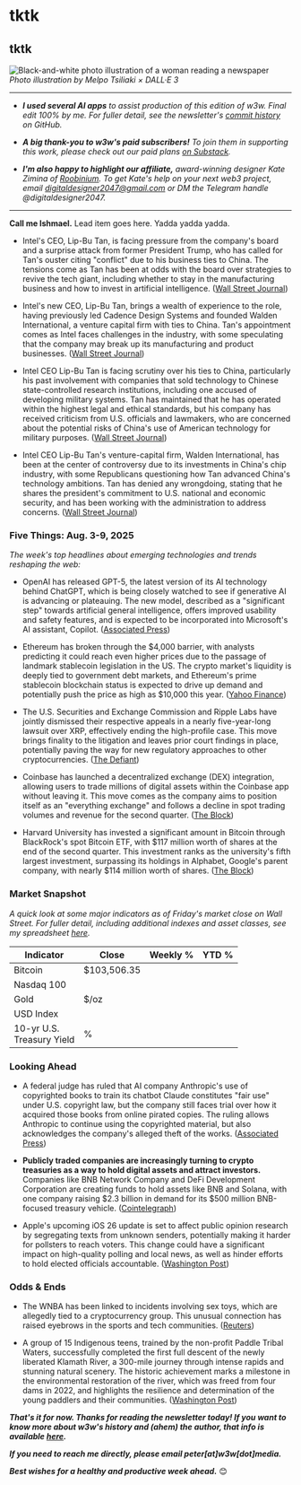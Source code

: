 # tktk
## tktk

![Black-and-white photo illustration of a woman reading a newspaper](https://w3w.news/img/newsreader-illo-melpo-tsiliaki-DALLE3-1920.jpg)
*Photo illustration by Melpo Tsiliaki × DALL·E 3*

<hr>

- _**I used several AI apps** to assist production of this edition of w3w. Final edit 100% by me. For fuller detail, see the newsletter's [commit history](https://github.com/peteramckay/w3wnewsletter/commits) on GitHub._

- _**A big thank-you to w3w's paid subscribers!** To join them in supporting this work, please check out our paid plans [on Substack](https://w3wnews.substack.com/subscribe)._

- _**I'm also happy to highlight our affiliate,** award-winning designer Kate Zimina of [Roobinium](https://dribbble.com/roobinium). To get Kate's help on your next web3 project, email digitaldesigner2047@gmail.com or DM the Telegram handle @digitaldesigner2047._

<hr>

**Call me Ishmael.** Lead item goes here. Yadda yadda yadda.

<!-- Riff on Trump/Intel brouhaha. Some useful links from WSJ: -->

- Intel's CEO, Lip-Bu Tan, is facing pressure from the company's board and a surprise attack from former President Trump, who has called for Tan's ouster citing "conflict" due to his business ties to China. The tensions come as Tan has been at odds with the board over strategies to revive the tech giant, including whether to stay in the manufacturing business and how to invest in artificial intelligence. ([Wall Street Journal](https://www.wsj.com/tech/intel-ceo-lip-bu-tan-trump-board-9cc08631?st=KUDbuC&reflink=desktopwebshare_permalink))<!-- Draft news summary by Leo/Llama 3.1 8B -->

- Intel's new CEO, Lip-Bu Tan, brings a wealth of experience to the role, having previously led Cadence Design Systems and founded Walden International, a venture capital firm with ties to China. Tan's appointment comes as Intel faces challenges in the industry, with some speculating that the company may break up its manufacturing and product businesses. ([Wall Street Journal](https://www.wsj.com/tech/intel-new-ceo-lip-bu-tan-five-things-214c41b6?st=Ls9Bxm&reflink=desktopwebshare_permalink))<!-- Draft news summary by Leo/Llama 3.1 8B -->  

- Intel CEO Lip-Bu Tan is facing scrutiny over his ties to China, particularly his past involvement with companies that sold technology to Chinese state-controlled research institutions, including one accused of developing military systems. Tan has maintained that he has operated within the highest legal and ethical standards, but his company has received criticism from U.S. officials and lawmakers, who are concerned about the potential risks of China's use of American technology for military purposes. ([Wall Street Journal](https://www.wsj.com/tech/five-things-to-know-about-the-intel-ceos-links-to-china-c8d5ce1a?st=uRw6K2&reflink=desktopwebshare_permalink))<!-- Draft news summary by Leo/Llama 3.1 8B -->  

- Intel CEO Lip-Bu Tan's venture-capital firm, Walden International, has been at the center of controversy due to its investments in China's chip industry, with some Republicans questioning how Tan advanced China's technology ambitions. Tan has denied any wrongdoing, stating that he shares the president's commitment to U.S. national and economic security, and has been working with the administration to address concerns. ([Wall Street Journal](https://www.wsj.com/tech/how-intels-ceo-helped-create-chinas-chip-industry-f660ca36?st=xydyMw&reflink=desktopwebshare_permalink)) <!-- Draft news summary by Leo/Llama 3.1 8B -->

<!--

<hr>

[![affiliate banner ad](https://w3w.news/img/affiliate-kz-letter.png)](
https://dribbble.com/roobinium)

<hr>

-->

### Five Things: Aug. 3-9, 2025

*The week's top headlines about emerging technologies and trends reshaping the web:*

- OpenAI has released GPT-5, the latest version of its AI technology behind ChatGPT, which is being closely watched to see if generative AI is advancing or plateauing. The new model, described as a "significant step" towards artificial general intelligence, offers improved usability and safety features, and is expected to be incorporated into Microsoft's AI assistant, Copilot. ([Associated Press](https://apnews.com/article/gpt5-openai-chatgpt-artificial-intelligence-d12cd2d6310a2515042067b5d3965aa1)) <!-- Draft news summary by Leo/Llama 3.1 8B -->

- Ethereum has broken through the $4,000 barrier, with analysts predicting it could reach even higher prices due to the passage of landmark stablecoin legislation in the US. The crypto market's liquidity is deeply tied to government debt markets, and Ethereum's prime stablecoin blockchain status is expected to drive up demand and potentially push the price as high as $10,000 this year. ([Yahoo Finance](https://finance.yahoo.com/news/ethereum-just-hit-4-000-144720193.html)) <!-- Draft news summary by Leo/Llama 3.1 8B -->

- The U.S. Securities and Exchange Commission and Ripple Labs have jointly dismissed their respective appeals in a nearly five-year-long lawsuit over XRP, effectively ending the high-profile case. This move brings finality to the litigation and leaves prior court findings in place, potentially paving the way for new regulatory approaches to other cryptocurrencies. ([The Defiant](https://thedefiant.io/news/regulation/sec-ripple-end-five-year-xrp-lawsuit-joint-appeal-dismissal-28d1a73c)) <!-- Draft news summary by Leo/Llama 3.1 8B -->

- Coinbase has launched a decentralized exchange (DEX) integration, allowing users to trade millions of digital assets within the Coinbase app without leaving it. This move comes as the company aims to position itself as an "everything exchange" and follows a decline in spot trading volumes and revenue for the second quarter. ([The Block](https://www.theblock.co/post/366198/coinbase-launches-dex-trading-for-us-users-amid-volume-decline)) <!-- Draft news summary by Leo/Llama 3.1 8B -->

- Harvard University has invested a significant amount in Bitcoin through BlackRock's spot Bitcoin ETF, with $117 million worth of shares at the end of the second quarter. This investment ranks as the university's fifth largest investment, surpassing its holdings in Alphabet, Google's parent company, with nearly $114 million worth of shares. ([The Block](https://www.theblock.co/post/366224/harvard-had-more-money-in-blackrocks-bitcoin-etf-than-google-shares-at-end-of-last-quarter)) <!-- Draft news summary by Leo/Llama 3.1 8B -->

### Market Snapshot

*A quick look at some major indicators as of Friday's market close on Wall Street. For fuller detail, including additional indexes and asset classes, see my spreadsheet [here](https://docs.google.com/spreadsheets/d/11XuSerOv1DG7vFWAkwoXehOe4G4xDMm6LSNL7SAL4vA/edit?usp=sharing).*

<table>

  <thead>
    <tr>
      <th>Indicator</th>
      <th>Close</th>
      <th>Weekly %</th>
      <th>YTD %</th>
    </tr>
  </thead>

  <tbody>
   <tr>
     <td>Bitcoin</td>
     <td>$103,506.35</td>
     <td><!-- BTC weekly % change --></td>
     <td><!-- BTC YTD % change --></td>
   </tr>

   <tr>
     <td>Nasdaq 100</td>
     <td></td>
     <td></td>
     <td></td>
   </tr>

   <tr>
     <td>Gold</td>
     <td>$/oz</td>
     <td></td>
     <td></td>
   </tr>

   <tr>
     <td>USD Index</td>
     <td></td>
     <td></td>
     <td></td>
   </tr>

   <tr>
     <td>10-yr U.S.<br> Treasury Yield</td>
     <td>%</td>
     <td></td>
     <td></td>
   </tr>

</tbody>
</table>


### Looking Ahead

- A federal judge has ruled that AI company Anthropic's use of copyrighted books to train its chatbot Claude constitutes "fair use" under U.S. copyright law, but the company still faces trial over how it acquired those books from online pirated copies. The ruling allows Anthropic to continue using the copyrighted material, but also acknowledges the company's alleged theft of the works. ([Associated Press](https://www.msn.com/en-us/news/us/judge-rules-ai-company-anthropic-didnt-break-copyright-law-but-must-face-trial-over-pirated-books/ar-AA1Hl1VN?ocid=BingNewsVerp&apiversion=v2&noservercache=1&domshim=1&renderwebcomponents=1&wcseo=1&batchservertelemetry=1&noservertelemetry=1)) <!-- Draft news summary by Leo/Llama 3.1 8B -->

- **Publicly traded companies are increasingly turning to crypto treasuries as a way to hold digital assets and attract investors.** Companies like BNB Network Company and DeFi Development Corporation are creating funds to hold assets like BNB and Solana, with one company raising $2.3 billion in demand for its $500 million BNB-focused treasury vehicle. ([Cointelegraph](https://cointelegraph.com/news/behind-the-scenes-of-public-companies-that-are-rushing-to-create-crypto-treasuries)) <!-- Draft news summary by Leo/Llama 3.1 8B -->

- Apple's upcoming iOS 26 update is set to affect public opinion research by segregating texts from unknown senders, potentially making it harder for pollsters to reach voters. This change could have a significant impact on high-quality polling and local news, as well as hinder efforts to hold elected officials accountable. ([Washington Post](https://www.washingtonpost.com/opinions/2025/08/07/apple-ios-update-spam-polling-democracy/)) <!-- Draft news summary by Leo/Llama 3.1 8B -->

### Odds & Ends

- The WNBA has been linked to incidents involving sex toys, which are allegedly tied to a cryptocurrency group. This unusual connection has raised eyebrows in the sports and tech communities. ([Reuters](https://www.reuters.com/sports/wnba-sex-toy-incidents-linked-cryptocurrency-group-2025-08-07/)) <!-- Draft news summary by Leo/Llama 3.1 8B -->

- A group of 15 Indigenous teens, trained by the non-profit Paddle Tribal Waters, successfully completed the first full descent of the newly liberated Klamath River, a 300-mile journey through intense rapids and stunning natural scenery. The historic achievement marks a milestone in the environmental restoration of the river, which was freed from four dams in 2022, and highlights the resilience and determination of the young paddlers and their communities. ([Washington Post](https://www.washingtonpost.com/nation/interactive/2025/klamath-river-kayak-journey/)) <!-- Draft news summary by Leo/Llama 3.1 8B -->

_**That's it for now. Thanks for reading the newsletter today! If you want to know more about w3w's history and (ahem) the author, that info is available [here](https://w3wnews.substack.com/about).**_

_**If you need to reach me directly, please email peter[at]w3w[dot]media.**_

_**Best wishes for a healthy and productive week ahead.**_ 😊
